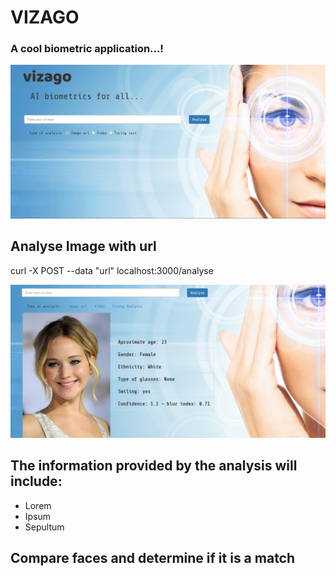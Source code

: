 
# VIZAGO
### A cool biometric application...!

![vizagoLanding](public/img/vizagoLanding.jpg)

## Analyse Image with url

curl -X POST --data "url" localhost:3000/analyse

![basicAnalysis](public/img/basicAnalysis.jpg)


## The information provided by the analysis will include:

- Lorem
- Ipsum
- Sepultum

## Compare faces and determine if it is a match 

